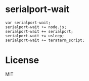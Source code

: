 # serialport-wait
```
var serialport-wait;
serialport-wait += node.js;
serialport-wait += serialport;
serialport-wait += usleep;
serialport-wait += teraterm_script;
```

# License
MIT
